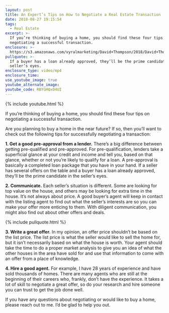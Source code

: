 ```yaml
---
layout: post
title: An Expert’s Tips on How to Negotiate a Real Estate Transaction
date: 2018-08-27 19:15:54
tags:
  - Real Estate
excerpt: >-
  If you’re thinking of buying a home, you should find these four tips on
  negotiating a successful transaction.
enclosure: >-
  https://s3.amazonaws.com/vyralmarketing/David+Thompson/2018/David+Thompson+and+Associates+%257C+Every+Corner+Realty-+Negotiating+Tips.mp4
pullquote: >-
  If a buyer has a loan already approved, they’ll be the prime candidate in the
  seller’s eyes.
enclosure_type: video/mp4
enclosure_time:
use_youtube_image: true
youtube_alternate_image:
youtube_code: RBYGHQxO4UI
---
```


{% include youtube.html %}

If you’re thinking of buying a home, you should find these four tips on negotiating a successful transaction.

Are you planning to buy a home in the near future? If so, then you’ll want to check out the following tips for successfully negotiating a transaction:

**1. Get a good pre-approval from a lender.** There’s a big difference between getting pre-qualified and pre-approved. For pre-qualification, lenders take a superficial glance at your credit and income and tell you, based on that glance, whether or not you’re likely to qualify for a loan. A pre-approval is basically a completed loan package that you have in your hand. If a seller has several offers on the table and a buyer has a loan already approved, they’ll be the prime candidate in the seller’s eyes.

**2. Communicate.** Each seller’s situation is different. Some are looking for top value on the house, and others may be looking for extra time in the house. It’s not always about price. A good buyer’s agent will keep in contact with the listing agent to find out what the seller’s interests are so you can make your offer more enticing to them. With diligent communication, you might also find out about other offers and deals.

{% include pullquote.html %}

**3. Write a great offer.** In my opinion, an offer price shouldn’t be based on the list price. The list price is what the seller would like to sell the home for, but it isn’t necessarily based on what the house is worth. Your agent should take the time to do a proper market analysis to give you an idea of what the other houses in the area have sold for and use that information to come with an offer from a place of knowledge.

**4. Hire a good agent.** For example, I have 28 years of experience and have sold thousands of homes. There are many agents who are still at the beginning of their careers who, frankly, don’t have the experience. It takes a lot of skill to negotiate a great offer, so do your research and hire someone you can trust to get the job done well.

If you have any questions about negotiating or would like to buy a home, please reach out to me. I’d be glad to help you out.